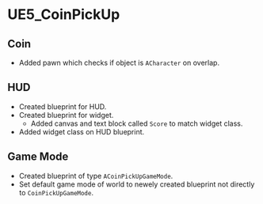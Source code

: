 # UE5_CoinPickUp

## Coin

* Added pawn which checks if object is `ACharacter` on overlap. 

## HUD

* Created blueprint for HUD.
* Created blueprint for widget.
    * Added canvas and text block called `Score` to match widget class.
* Added widget class on HUD blueprint.

## Game Mode

* Created blueprint of type `ACoinPickUpGameMode`.
* Set default game mode of world to newely created blueprint not directly to `CoinPickUpGameMode`.